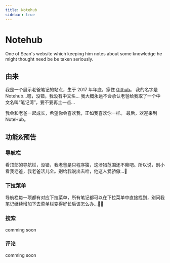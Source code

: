 ```yaml
---
title: Notehub
sidebar: true
---
```


# Notehub
One of Sean's website which keeping him notes about some knowledge he might thought need be be taken seriously.

## 由来
我是一个展示老爸笔记的站点，生于 2017 年年底，家住 [Github](https://github.com/mengqingshen/knowledge-notes)。
我的名字是 Notehub...嗯，没错，我没有中文名...
我大概永远不会承认老爸给我取了一个中文名叫“笔记湾”，要不要再土一点...

我会和老爸一起成长，希望你会喜欢我，正如我喜欢你一样。
最后，欢迎来到 NoteHub。

## 功能&预告
### 导航栏
看顶部的导航栏，没错，我老爸是只程序猿，这涉猎范围还不赖吧。所以说，别小看我老爸，我老爸活儿全。别给我说出去哈，他这人爱骄傲...🤭

### 下拉菜单
导航栏每一项都有对应下拉菜单，所有笔记都可以在下拉菜单中直接找到，别问我笔记继续增加下去菜单栏变得好长后该怎么办...🤦‍♀️

### 搜索
comming soon

### 评论
comming soon
